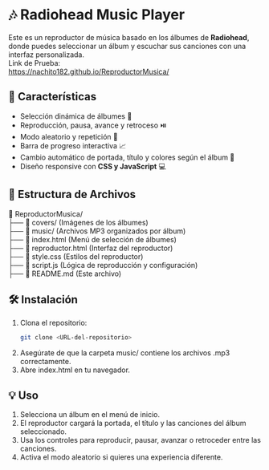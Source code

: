 # 🎶 Radiohead Music Player

Este es un reproductor de música basado en los álbumes de **Radiohead**, donde puedes seleccionar un álbum y escuchar sus canciones con una interfaz personalizada.<br>
Link de Prueba:<br>
 https://nachito182.github.io/ReproductorMusica/

## 🚀 Características

- Selección dinámica de álbumes 🎨
- Reproducción, pausa, avance y retroceso ⏯️
- Modo aleatorio y repetición 🔄
- Barra de progreso interactiva 📈
- Cambio automático de portada, título y colores según el álbum 🎨
- Diseño responsive con **CSS y JavaScript** 💻

## 📂 Estructura de Archivos

📁 ReproductorMusica/ <br>
├── 📁 covers/  (Imágenes de los álbumes) <br>
├── 📁 music/  (Archivos MP3 organizados por álbum) <br>
├── 📄 index.html  (Menú de selección de álbumes) <br>
├── 📄 reproductor.html  (Interfaz del reproductor) <br>
├── 📄 style.css  (Estilos del reproductor) <br>
├── 📄 script.js  (Lógica de reproducción y configuración) <br>
├── 📄 README.md  (Este archivo) <br>


## 🛠️ Instalación

1. Clona el repositorio:
   ```bash
   git clone <URL-del-repositorio>
2. Asegúrate de que la carpeta music/ contiene los archivos .mp3 correctamente.
3. Abre index.html en tu navegador.

## 💡 Uso

1. Selecciona un álbum en el menú de inicio.
2. El reproductor cargará la portada, el título y las canciones del álbum seleccionado.
3. Usa los controles para reproducir, pausar, avanzar o retroceder entre las canciones.
4. Activa el modo aleatorio si quieres una experiencia diferente.

